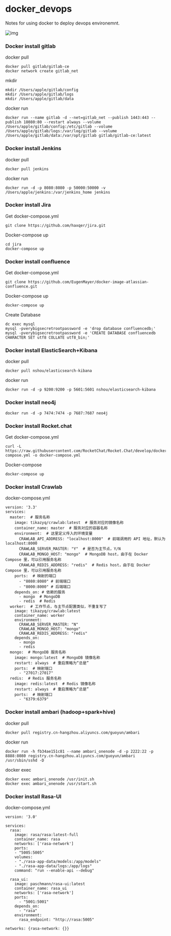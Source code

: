 # docker_devops

Notes for using docker to deploy devops environemnt.

![img](https://img-blog.csdnimg.cn/20181114170553871.png?x-oss-process=image/watermark,type_ZmFuZ3poZW5naGVpdGk,shadow_10,text_aHR0cHM6Ly9ibG9nLmNzZG4ubmV0L2x5ZnF5cg==,size_16,color_FFFFFF,t_70)

### Docker install gitlab
docker pull
```shell
docker pull gitlab/gitlab-ce
docker network create gitlab_net
```
mkdir
```shell
mkdir /Users/apple/gitlab/config
mkdir /Users/apple/gitlab/logs
mkdir /Users/apple/gitlab/data
```
docker run
```shell
docker run --name gitlab -d --net=gitlab_net --publish 1443:443 --publish 18080:80 --restart always --volume /Users/apple/gitlab/config:/etc/gitlab --volume /Users/apple/gitlab/logs:/var/log/gitlab --volume /Users/apple/gitlab/data:/var/opt/gitlab gitlab/gitlab-ce:latest
```

### Docker install Jenkins 

docker pull
```
docker pull jenkins
```

docker run
```
docker run -d -p 8080:8080 -p 50000:50000 -v /Users/apple/jenkins:/var/jenkins_home jenkins
```

### Docker install Jira
Get docker-compose.yml

```
git clone https://github.com/haxqer/jira.git
```
Docker-compose up
```
cd jira 
docker-compose up
```

### Docker install confluence 

Get docker-compose.yml
```
git clone https://github.com/EugenMayer/docker-image-atlassian-confluence.git
```
Docker-compose up
```
docker-compose up
```
Create Database
```
dc exec mysql
mysql -pverybigsecretrootpassword -e 'drop database confluencedb;'
mysql -pverybigsecretrootpassword -e 'CREATE DATABASE confluencedb CHARACTER SET utf8 COLLATE utf8_bin;'
```

### Docker install ElasticSearch+Kibana

docker pull
```
docker pull nshou/elasticsearch-kibana
```
docker run
```
docker run -d -p 9200:9200 -p 5601:5601 nshou/elasticsearch-kibana
```

### Docker install neo4j

```
docker run -d -p 7474:7474 -p 7687:7687 neo4j
```

### Docker install Rocket.chat
Get docker-compose.yml
```
curl -L https://raw.githubusercontent.com/RocketChat/Rocket.Chat/develop/docker-compose.yml -o docker-compose.yml
```
Docker-compose
```
docker-compose up
```

### Docker install Crawlab
docker-compose.yml
```
version: '3.3' 
services:  
  master:  # 服务名称
    image: tikazyq/crawlab:latest  # 服务对应的镜像名称
    container_name: master  # 服务对应的容器名称
    environment:  # 这里定义传入的环境变量
      CRAWLAB_API_ADDRESS: "localhost:8000"  # 前端调用的 API 地址，默认为 localhost:8000
      CRAWLAB_SERVER_MASTER: "Y"  # 是否为主节点，Y/N
      CRAWLAB_MONGO_HOST: "mongo"  # MongoDB host，由于在 Docker Compose 里，可以引用服务名称
      CRAWLAB_REDIS_ADDRESS: "redis"  # Redis host，由于在 Docker Compose 里，可以引用服务名称
    ports:  # 映射的端口
      - "8080:8080" # 前端端口
      - "8000:8000" # 后端端口
    depends_on: # 依赖的服务
      - mongo  # MongoDB
      - redis  # Redis
  worker:  # 工作节点，与主节点配置类似，不重复写了
    image: tikazyq/crawlab:latest
    container_name: worker
    environment:
      CRAWLAB_SERVER_MASTER: "N"
      CRAWLAB_MONGO_HOST: "mongo"
      CRAWLAB_REDIS_ADDRESS: "redis"
    depends_on:
      - mongo
      - redis
  mongo:  # MongoDB 服务名称
    image: mongo:latest  # MongoDB 镜像名称
    restart: always  # 重启策略为“总是”
    ports:  # 映射端口
      - "27017:27017"
  redis:  # Redis 服务名称
    image: redis:latest  # Redis 镜像名称
    restart: always  # 重启策略为“总是”
    ports:  # 映射端口
      - "6379:6379"
```

### Docker install ambari (hadoop+spark+hive)
docker pull
```
docker pull registry.cn-hangzhou.aliyuncs.com/guoyun/ambari
```
docker run
```
docker run -h fb34ae151c81 --name ambari_onenode -d -p 2222:22 -p 8888:8080 registry.cn-hangzhou.aliyuncs.com/guoyun/ambari /usr/sbin/sshd -D
```
docker exec
```
docker exec ambari_onenode /usr/init.sh
docker exec ambari_onenode /usr/start.sh
```

### Docker install Rasa-UI 
docker-compose.yml
```
version: '3.0'

services:
  rasa:
    image: rasa/rasa:latest-full
    container_name: rasa
    networks: ['rasa-network']
    ports:
    - "5005:5005"
    volumes:
    - "./rasa-app-data/models:/app/models"
    - "./rasa-app-data/logs:/app/logs"
    command: "run --enable-api --debug"

  rasa_ui:       
    image: paschmann/rasa-ui:latest
    container_name: rasa_ui
    networks: ['rasa-network']
    ports:
      - "5001:5001"
    depends_on:
      - "rasa"
    environment:
      rasa_endpoint: "http://rasa:5005"

networks: {rasa-network: {}}
```

